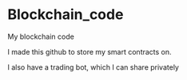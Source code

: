# Blockchain_code
My blockchain code

I made this github to store my smart contracts on.

I also have a trading bot, which I can share privately
